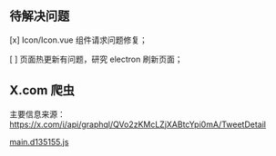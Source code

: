 ## 待解决问题

[x] Icon/Icon.vue 组件请求问题修复；

[ ] 页面热更新有问题，研究 electron 刷新页面；

## X.com 爬虫

主要信息来源： https://x.com/i/api/graphql/QVo2zKMcLZjXABtcYpi0mA/TweetDetail

[main.d135155.js](https://abs.twimg.com/responsive-web/client-web/main.d17a612a.js)
